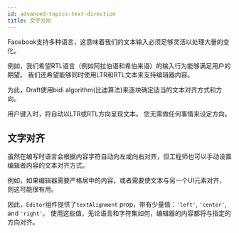 ```yaml
---
id: advanced-topics-text-direction
title: 文字方向
---
```


Facebook支持多种语言，这意味着我们的文本输入必须足够灵活以处理大量的变化。

例如，我们希望RTL语言（例如阿拉伯语和希伯来语）的输入行为能够满足用户的期望。
我们还希望能够同时使用LTR和RTL文本来支持编辑器内容。

为此，Draft使用bidi algorithm(比迪算法)来逐块确定适当的文本对齐方式和方向。

用户键入时，将自动以LTR或RTL方向呈现文本。
您无需做任何事情来设定方向。

## 文字对齐

虽然在编写时语言会根据内容字符自动向左或向右对齐，但工程师也可以手动设置编辑者内容的文本对齐方式。

例如，如果编辑器需要严格居中的内容，或者需要使文本与另一个UI元素对齐，则这可能很有用。

因此，`Editor`组件提供了`textAlignment` prop，带有少量值：`'left'`, `'center'`, and `'right'`。
使用这些值，无论语言和字符集如何，编辑器的内容都将与指定的方向对齐。
